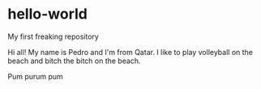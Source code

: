 # hello-world
My first freaking repository

Hi all!
My name is Pedro and I'm from Qatar. I like to play volleyball on the beach and bitch the bitch on the beach. 

Pum purum pum
